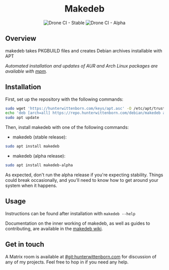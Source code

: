 <h1 align="center">Makedeb</h1>
<div align="center">
<img alt="Drone CI - Stable" src="https://img.shields.io/drone/build/hwittenborn/makedeb/stable?label=stable&server=https%3A%2F%2Fdrone.hunterwittenborn.com">
<img alt="Drone CI - Alpha" src="https://img.shields.io/drone/build/hwittenborn/makedeb/alpha?label=alpha&server=https%3A%2F%2Fdrone.hunterwittenborn.com">
</div>

## Overview ##
makedeb takes PKGBUILD files and creates Debian archives installable with APT

*Automated installation and updates of AUR and Arch Linux packages are available with [mpm](https://github.com/hwittenborn/mpm).*

## Installation ##
First, set up the repository with the following commands:
```sh
sudo wget 'https://hunterwittenborn.com/keys/apt.asc' -O /etc/apt/trusted.gpg.d/hwittenborn.asc
echo 'deb [arch=all] https://repo.hunterwittenborn.com/debian/makedeb any main' | sudo tee /etc/apt/sources.list.d/makedeb.list
sudo apt update
```
Then, install makedeb with one of the following commands:
- makedeb (stable release):
```sh
sudo apt install makedeb
```
- makedeb (alpha release):
```sh
sudo apt install makedeb-alpha
```

As expected, don't run the alpha release if you're expecting stability. Things could break occasionally, and you'll need to know how to get around your system when it happens.

## Usage ##
Instructions can be found after installation with `makedeb --help`

Documentation on the inner working of makedeb, as well as guides to contributing, are available in the [makedeb wiki](https://github.com/hwittenborn/makedeb/wiki).

## Get in touch ##
A Matrix room is available at [#git:hunterwittenborn.com](https://matrix.to/#/#git:hunterwittenborn.com) for discussion of any of my projects. Feel free to hop in if you need any help.
